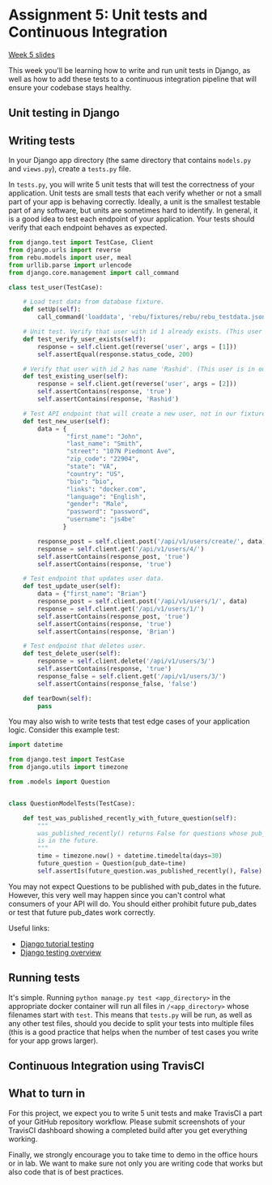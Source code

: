 Assignment 5: Unit tests and Continuous Integration
========

[Week 5 slides](https://docs.google.com/presentation/d/1Ifrnjn7lQRDCmycdPIRFsGi7QckuuqXb_my4TQA0LbU/edit?usp=sharing)

This week you'll be learning how to write and run unit tests in Django, as well as how to add these tests to a continuous integration pipeline that will ensure your codebase stays healthy.

Unit testing in Django
----

## Writing tests

In your Django app directory (the same directory that contains `models.py` and `views.py`), create a `tests.py` file.

In `tests.py`, you will write 5 unit tests that will test the correctness of your application. Unit tests are small tests that each verify whether or not a small part of your app is behaving correctly. Ideally, a unit is the smallest testable part of any software, but units are sometimes hard to identify. In general, it is a good idea to test each endpoint of your application. Your tests should verify that each endpoint behaves as expected.

```python
from django.test import TestCase, Client
from django.urls import reverse
from rebu.models import user, meal
from urllib.parse import urlencode
from django.core.management import call_command

class test_user(TestCase):

    # Load test data from database fixture.
    def setUp(self):
        call_command('loaddata', 'rebu/fixtures/rebu/rebu_testdata.json', verbosity = 0)

    # Unit test. Verify that user with id 1 already exists. (This user is in our fixture data.)
    def test_verify_user_exists(self):
        response = self.client.get(reverse('user', args = [1]))
        self.assertEqual(response.status_code, 200)

    # Verify that user with id 2 has name 'Rashid'. (This user is in our fixture data.)
    def test_existing_user(self):
        response = self.client.get(reverse('user', args = [2]))
        self.assertContains(response, 'true')
        self.assertContains(response, 'Rashid')

    # Test API endpoint that will create a new user, not in our fixture data.
    def test_new_user(self):
        data = {
                "first_name": "John",
                "last_name": "Smith",
                "street": "107N Piedmont Ave",
                "zip_code": "22904",
                "state": "VA",
                "country": "US",
                "bio": "bio",
                "links": "docker.com",
                "language": "English",
                "gender": "Male",
                "password": "password",
                "username": "js4be"
               }

        response_post = self.client.post('/api/v1/users/create/', data)
        response = self.client.get('/api/v1/users/4/')
        self.assertContains(response_post, 'true')
        self.assertContains(response, 'true')

    # Test endpoint that updates user data.
    def test_update_user(self):
        data = {"first_name": "Brian"}
        response_post = self.client.post('/api/v1/users/1/', data)
        response = self.client.get('/api/v1/users/1/')
        self.assertContains(response_post, 'true')
        self.assertContains(response, 'true')
        self.assertContains(response, 'Brian')

    # Test endpoint that deletes user.
    def test_delete_user(self):
        response = self.client.delete('/api/v1/users/3/')
        self.assertContains(response, 'true')
        response_false = self.client.get('/api/v1/users/3/')
        self.assertContains(response_false, 'false')

    def tearDown(self):
        pass
```

You may also wish to write tests that test edge cases of your application logic. Consider this example test:

```python
import datetime

from django.test import TestCase
from django.utils import timezone

from .models import Question


class QuestionModelTests(TestCase):

    def test_was_published_recently_with_future_question(self):
        """
        was_published_recently() returns False for questions whose pub_date
        is in the future.
        """
        time = timezone.now() + datetime.timedelta(days=30)
        future_question = Question(pub_date=time)
        self.assertIs(future_question.was_published_recently(), False)
```

You may not expect Questions to be published with pub_dates in the future. However, this very well may happen since you can't control what consumers of your API will do. You should either prohibit future pub_dates or test that future pub_dates work correctly.

Useful links:
- [Django tutorial testing](https://docs.djangoproject.com/en/2.2/intro/tutorial05/)
- [Django testing overview](https://docs.djangoproject.com/en/2.2/topics/testing/overview/)

## Running tests

It's simple. Running `python manage.py test <app_directory>` in the appropriate docker container will run all files in `/<app_directory>` whose filenames start with `test`. This means that `tests.py` will be run, as well as any other test files, should you decide to split your tests into multiple files (this is a good practice that helps when the number of test cases you write for your app grows larger).

Continuous Integration using TravisCI
----



What to turn in
---------------

For this project, we expect you to write 5 unit tests and make TravisCI a part of your GitHub repository workflow. Please submit screenshots of your TravisCI dashboard showing a completed build after you get everything working.

Finally, we strongly encourage you to take time to demo in the office hours or in lab. We want to make sure not only you are writing code that works but also code that is of best practices.
